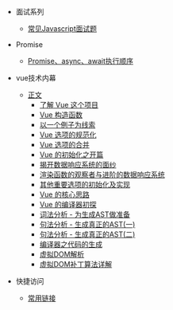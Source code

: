 * 面试系列
  * [常见Javascript面试题](面试系列/常见Javascript面试题.md)

* Promise
  * [Promise、async、await执行顺序](Promise/Promise、async、await执行顺序.md)

* vue技术内幕
  * [正文](vue技术内幕/正文/README.md)
    * [了解 Vue 这个项目](vue技术内幕/正文/了解Vue这个项目.md)
    * [Vue 构造函数](vue技术内幕/正文/Vue构造函数.md)
    * [以一个例子为线索](vue技术内幕/正文/以一个例子为线索.md)
    * [Vue 选项的规范化](vue技术内幕/正文/Vue选项的规范化.md)
    * [Vue 选项的合并](vue技术内幕/正文/Vue选项的合并.md)
    * [Vue 的初始化之开篇](vue技术内幕/正文/Vue的初始化之开篇.md)
    * [揭开数据响应系统的面纱](vue技术内幕/正文/揭开数据响应系统的面纱.md)
    * [渲染函数的观察者与进阶的数据响应系统](vue技术内幕/正文/渲染函数的观察者与进阶的数据响应系统.md)
    * [其他重要选项的初始化及实现](vue技术内幕/正文/其他重要选项的初始化及实现.md)
    * [Vue 的核心思路](vue技术内幕/正文/Vue的核心思路.md)
    * [Vue 的编译器初探](vue技术内幕/正文/Vue的编译器初探.md)
    * [词法分析 - 为生成AST做准备](vue技术内幕/正文/词法分析-为生成AST做准备.md)
    * [句法分析 - 生成真正的AST(一)](vue技术内幕/正文/句法分析-生成真正的AST(一).md)
    * [句法分析 - 生成真正的AST(二)](vue技术内幕/正文/句法分析-生成真正的AST(二).md)
    * [编译器之代码的生成](vue技术内幕/正文/编译器之代码的生成.md)
    * [虚拟DOM解析](vue技术内幕/正文/虚拟DOM解析.md)
    * [虚拟DOM补丁算法详解](vue技术内幕/正文/虚拟DOM补丁算法详解.md)

* 快捷访问
  * [常用链接](快捷访问/常用链接.md)